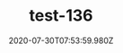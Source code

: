 ---
title: test-136
date: 2020-07-30T07:53:59.980Z
banner_subcontent: asdfsf
category: Personal stories
focus: Improving workplace culture
role: Line manager/supervisor
organisation_size: Small (10-49 employees)
industry: Business Consulting & Management
content: Lorem ipsum dolor sit amet, consectetur adipiscing elit, sed do eiusmod tempor incididunt ut labore et dolore magna aliqua. Ut enim ad minim veniam, quis nostrud exercitation ullamco laboris nisi ut aliquip ex ea commodo consequat. Duis aute irure dolor in reprehenderit in voluptate velit esse cillum dolore eu fugiat nulla pariatur. Excepteur sint occaecat cupidatat non proident, sunt in culpa qui officia deserunt mollit anim id est laborum.
---